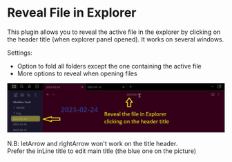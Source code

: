 # Reveal File in Explorer  
  
This plugin allows you to reveal the active file in the explorer by clicking on the header title (when explorer panel opened). It works on several windows.

Settings:  

- Option to fold all folders except the one containing the active file
- More options to reveal when opening files

![demo](demo.jpg)

N.B: letArrow and rightArrow won't work on the title header.  
Prefer the inLine title to edit main title (the blue one on the picture)